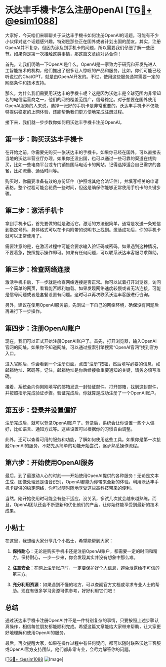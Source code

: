 # 沃达丰手機卡怎么注册OpenAI [[TG💪+ @esim1088](https://t.me/s/esim1088)]

大家好，今天咱们来聊聊关于沃达丰手機卡如何注册OpenAI的话题。可能有不少小伙伴对这个话题感兴趣，特别是那些正在国外或者计划出国的朋友。其实，注册OpenAI并不复杂，但因为涉及到手机卡的问题，所以需要我们仔细了解一些细节。如果你是第一次接触这类事情，那这篇文章绝对适合你！

首先，让我们明确一下OpenAI是什么。OpenAI是一家致力于研究和开发先进人工智能技术的机构，他们推出了很多让人惊叹的产品和服务。比如，你们可能已经听说过的ChatGPT，就是由OpenAI开发的。不过，使用这些服务通常需要一定的网络条件和技术支持。

那么，为什么我们需要用沃达丰的手機卡呢？这是因为沃达丰是全球范围内非常知名的电信运营商之一，他们的网络覆盖范围广，信号稳定。对于想要在国外使用OpenAI服务的人来说，选择一张好的手机卡是非常重要的。沃达丰手机卡不仅能够提供稳定的上网体验，还能帮助我们更方便地完成注册过程。

接下来，我们就一步步教你如何用沃达丰手機卡注册OpenAI。

## 第一步：购买沃达丰手機卡

在开始之前，你需要先购买一张沃达丰的手機卡。如果你已经在国外，可以直接去当地的沃达丰营业厅办理。如果你还没出国，也可以通过一些可靠的渠道在线购买，比如一些电商平台或专门销售国际电话卡的网站。记得选择适合自己需求的套餐，比如流量、通话时间等。

购买时，你需要准备有效的身份证件（护照或其他合法证件），并填写相关的申请表格。整个过程可能会花费一些时间，但这是确保你能够正常使用手机卡的关键步骤。

## 第二步：激活手机卡

拿到手机卡后，首先要做的就是激活它。激活的方法很简单，通常是发送一条短信到指定号码，具体格式可以在卡内附带的说明书上找到。激活成功后，你的手机卡就可以正常使用了。

需要注意的是，在激活过程中可能会要求输入验证码或密码。如果遇到这种情况，不要着急，按照提示操作即可。如果有任何问题，可以联系沃达丰客服寻求帮助。

## 第三步：检查网络连接

激活手机卡后，下一步就是检查网络连接是否正常。你可以试着打开浏览器，访问一个简单的网页，看看能否顺利加载。如果发现网络速度较慢或者无法连接，可能是信号问题或者是套餐设置有问题。这时可以再次联系沃达丰客服进行咨询。

另外，建议在使用OpenAI服务前，先测试一下自己的网络环境，确保没有问题后再进行下一步操作。

## 第四步：注册OpenAI账户

现在，我们可以正式开始注册OpenAI账户了。首先，打开浏览器，输入OpenAI官网的网址。如果你不知道网址，可以通过搜索引擎搜索“OpenAI官网”找到官方入口。

进入官网后，你会看到一个注册页面。点击“注册”按钮，然后填写必要的信息，如邮箱地址、密码等。记住，邮箱地址是你后续接收重要通知的关键，请务必填写准确。

接着，系统会向你刚刚填写的邮箱发送一封验证邮件。打开邮箱，找到这封邮件，并按照指示完成验证步骤。验证完成后，你就算是成功注册了一个OpenAI账户。

## 第五步：登录并设置偏好

注册完成后，就可以登录OpenAI账户了。登录后，系统会让你设置一些个人偏好，比如语言、通知方式等。这些设置可以根据你的习惯自由调整。

此外，还可以查看可用的服务和功能，了解如何使用这些工具。如果你是第一次接触OpenAI的服务，不妨先从简单的功能开始尝试，逐步熟悉操作流程。

## 第六步：开始使用OpenAI服务

最后，到了最激动人心的时刻——开始使用OpenAI提供的各种服务！无论是文本生成、图像处理还是语音识别，OpenAI都能为你带来全新的体验。利用沃达丰手机卡提供的稳定网络，你可以随时随地享受这些高科技带来的便利。

当然，刚开始使用时可能会有些不适应，没关系，多试几次就会越来越熟练。而且，OpenAI团队还会不断更新和优化他们的产品，让你始终能享受到最新的技术成果。

## 小贴士

在这里，我想给大家分享几个小贴士，希望能帮到大家：

1. **保持耐心**：无论是购买手机卡还是注册OpenAI账户，都需要一定的时间和精力。保持耐心，一步一步来，你会发现其实并没有想象中那么难。
   
2. **注意安全**：在网上注册账户时，一定要保护好个人信息，避免泄露给不可信的第三方。

3. **充分利用资源**：如果遇到不懂的地方，可以查阅官方文档或寻求专业人士的帮助。现在有很多学习资源可供参考，好好利用它们吧！

## 总结

通过沃达丰手機卡注册OpenAI并不是一件特别复杂的事情，只要按照上述步骤认真操作，相信每位朋友都能顺利完成。希望这篇文章能给大家带来帮助，让大家更好地理解和使用OpenAI的服务。

最后，再次提醒大家，如果在操作过程中有任何疑问，都可以随时联系沃达丰客服或OpenAI官方支持团队。他们都非常专业，会尽力解答你的问题。

[[TG💪+ @esim1088](https://t.me/s/esim1088) ![Image](https://i.postimg.cc/4NQfJmqS/Snipaste-2025-05-13-00-14-12.png)]